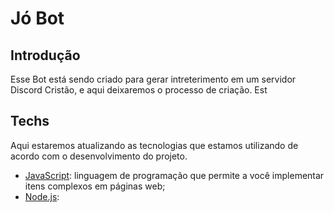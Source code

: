 # Jó Bot

## Introdução

Esse Bot está sendo criado para gerar intreterimento em um servidor Discord Cristão, e aqui deixaremos o processo de criação. Est

## Techs

Aqui estaremos atualizando as tecnologias que estamos utilizando de acordo com o desenvolvimento do projeto.

- [JavaScript](https://www.javascript.com/): linguagem de programação que permite a você implementar itens complexos em páginas web;
- [Node.js](https://nodejs.org/en/):

